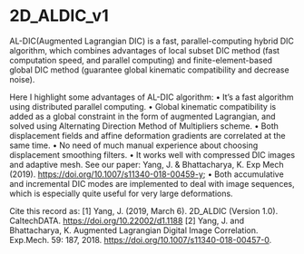 # 2D_ALDIC_v1
AL-DIC(Augmented Lagrangian DIC) is a fast, parallel-computing hybrid DIC algorithm, which combines advantages of local subset DIC method (fast computation speed, and parallel computing) and finite-element-based global DIC method (guarantee global kinematic compatibility and decrease noise).  

Here I highlight some advantages of AL-DIC algorithm:
•	It’s a fast algorithm using distributed parallel computing.
•	Global kinematic compatibility is added as a global constraint in the form of augmented Lagrangian, and solved using Alternating Direction Method of Multipliers scheme.
•	Both displacement fields and affine deformation gradients are correlated at the same time.
•	No need of much manual experience about choosing displacement smoothing filters.
•	It works well with compressed DIC images and adaptive mesh. See our paper: Yang, J. & Bhattacharya, K. Exp Mech (2019). https://doi.org/10.1007/s11340-018-00459-y;
•	Both accumulative and incremental DIC modes are implemented to deal with image sequences, which is especially quite useful for very large deformations.

Cite this record as:
[1] Yang, J. (2019, March 6). 2D_ALDIC (Version 1.0). CaltechDATA. https://doi.org/10.22002/d1.1188
[2] Yang, J. and Bhattacharya, K. Augmented Lagrangian Digital Image Correlation. Exp.Mech. 59: 187, 2018. https://doi.org/10.1007/s11340-018-00457-0.
